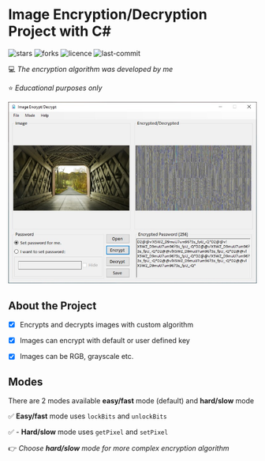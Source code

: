 # Image Encryption/Decryption Project with C#

![stars](https://img.shields.io/github/stars/myoluk/computer-graphics)
![forks](https://img.shields.io/github/forks/myoluk/computer-graphics)
![licence](https://img.shields.io/github/license/myoluk/computer-graphics)
![last-commit](https://img.shields.io/github/last-commit/myoluk/computer-graphics)

💻 _The encryption algorithm was developed by me_

⭐ _Educational purposes only_

![Image Encrypt/Decrypt](images/sample.jpg)

## About the Project

- [x] Encrypts and decrypts images with custom algorithm

- [x] Images can encrypt with default or user defined key

- [x] Images can be RGB, grayscale etc.

## Modes
There are 2 modes available **easy/fast** mode (default) and **hard/slow** mode

:white_check_mark: **Easy/fast** mode uses `lockBits` and `unlockBits`

:white_check_mark: - **Hard/slow** mode uses `getPixel` and `setPixel`

👉 _Choose **hard/slow** mode for more complex encryption algorithm_
